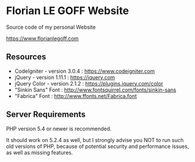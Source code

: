 # Florian LE GOFF Website

Source code of my personal Website

<https://www.florianlegoff.com>


## Resources

- CodeIgniter - version 3.0.4 : <https://www.codeigniter.com>
- jQuery - version 1.11.1 : <https://jquery.com>
- jQuery Color - version 2.1.2 : <https://plugins.jquery.com/color>
- "Sinkin Sans" Font : <http://www.fontsquirrel.com/fonts/sinkin-sans>
- "Fabrica" Font : <http://www.ffonts.net/Fabrica.font>


## Server Requirements

PHP version 5.4 or newer is recommended.

It should work on 5.2.4 as well, but I strongly advise you NOT to run such old versions of PHP, because of potential security and performance issues, as well as missing features.
